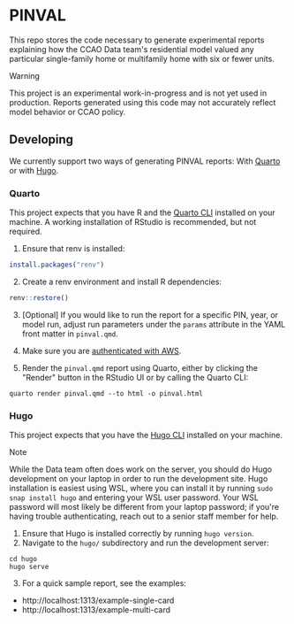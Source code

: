 # PINVAL

This repo stores the code necessary to generate experimental reports
explaining how the CCAO Data team's residential model valued any particular
single-family home or multifamily home with six or fewer units.

> [!WARNING]
> This project is an experimental work-in-progress and is not yet used in
> production. Reports generated using this code may not accurately reflect
> model behavior or CCAO policy.

## Developing

We currently support two ways of generating PINVAL reports: With
[Quarto](#quarto) or with [Hugo](#hugo).

### Quarto

This project expects that you have R and the [Quarto
CLI](https://quarto.org/docs/get-started/) installed on your machine.
A working installation of RStudio is recommended, but not required.

1. Ensure that renv is installed:

```r
install.packages("renv")
```

2. Create a renv environment and install R dependencies:

```r
renv::restore()
```

3. [Optional] If you would like to run the report for a specific PIN, year, or
   model run, adjust run parameters under the `params` attribute in the YAML
   front matter in `pinval.qmd`.

4. Make sure you are [authenticated with
   AWS](https://github.com/ccao-data/wiki/blob/master/How-To/Setup-the-AWS-Command-Line-Interface-and-Multi-factor-Authentication.md).

5. Render the `pinval.qmd` report using Quarto, either by clicking the "Render"
   button in the RStudio UI or by calling the Quarto CLI:

```
quarto render pinval.qmd --to html -o pinval.html
```

### Hugo

This project expects that you have the [Hugo CLI](https://gohugo.io/installation/)
installed on your machine.

> [!NOTE]
> While the Data team often does work on the server, you should do Hugo
> development on your laptop in order to run the development site. Hugo
> installation is easiest using WSL, where you can install it by running
> `sudo snap install hugo` and entering your WSL user password. Your WSL
> password will most likely be different from your laptop password; if
> you're having trouble authenticating, reach out to a senior staff member
> for help.

1. Ensure that Hugo is installed correctly by running `hugo version`.
2. Navigate to the `hugo/` subdirectory and run the development server:

```
cd hugo
hugo serve
```

3. For a quick sample report, see the examples:
  - http://localhost:1313/example-single-card
  - http://localhost:1313/example-multi-card
